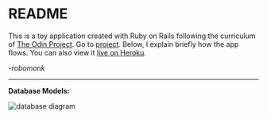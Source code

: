 # README

This is a toy application created with Ruby on Rails following the curriculum of [The Odin Project](https://theodingproject.com). Go to [project](https://www.theodinproject.com/courses/ruby-on-rails/lessons/building-advanced-forms?ref=lnav). 
Below, I explain briefly how the app flows. You can also view it [live on Heroku](https://desolate-badlands-69332.herokuapp.com/).


*-robomonk*

***

**Database Models:**

![database diagram](https://i.imgur.com/SJjBC1m.jpg)



